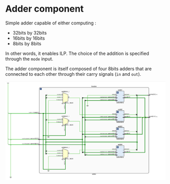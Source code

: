 # Adder component

Simple adder capable of either computing :
 - 32bits by 32bits
 - 16bits by 16bits
 - 8bits by 8bits

In other words, it enables ILP.
The choice of the addition is specified through the `mode` input.

The adder component is itself composed of four 8bits adders that are connected to each other through their carry signals (`in` and `out`).

![alt text](https://github.com/denishoornaert/SimpleSoftcoreArchitecture/blob/alu/images/adder.png)

